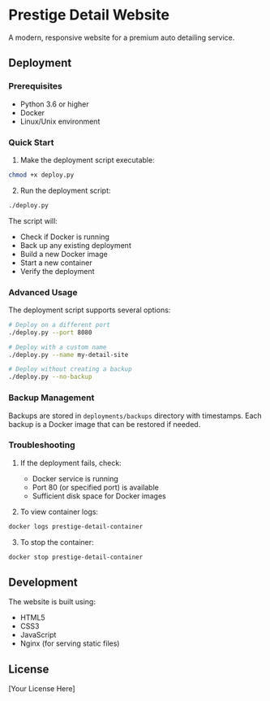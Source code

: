 # Prestige Detail Website

A modern, responsive website for a premium auto detailing service.

## Deployment

### Prerequisites

- Python 3.6 or higher
- Docker
- Linux/Unix environment

### Quick Start

1. Make the deployment script executable:

```bash
chmod +x deploy.py
```

2. Run the deployment script:

```bash
./deploy.py
```

The script will:

- Check if Docker is running
- Back up any existing deployment
- Build a new Docker image
- Start a new container
- Verify the deployment

### Advanced Usage

The deployment script supports several options:

```bash
# Deploy on a different port
./deploy.py --port 8080

# Deploy with a custom name
./deploy.py --name my-detail-site

# Deploy without creating a backup
./deploy.py --no-backup
```

### Backup Management

Backups are stored in `deployments/backups` directory with timestamps. Each backup is a Docker image that can be restored if needed.

### Troubleshooting

1. If the deployment fails, check:

   - Docker service is running
   - Port 80 (or specified port) is available
   - Sufficient disk space for Docker images

2. To view container logs:

```bash
docker logs prestige-detail-container
```

3. To stop the container:

```bash
docker stop prestige-detail-container
```

## Development

The website is built using:

- HTML5
- CSS3
- JavaScript
- Nginx (for serving static files)

## License

[Your License Here]
